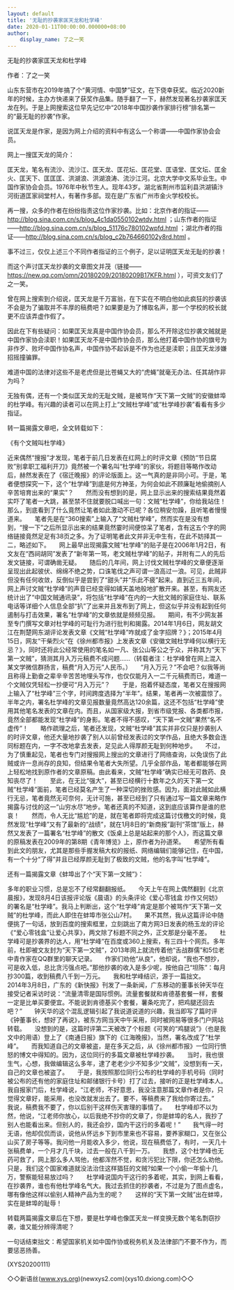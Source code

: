 ```yaml
---
layout: default
title: '无耻的抄袭家匡天龙和杜学峰'
date: 2020-01-11T00:00:00.000000+08:00
author:
    display_name: 了之一笑
---
```


无耻的抄袭家匡天龙和杜学峰

作者：了之一笑

山东东营市在2019年搞了个“黄河情、中国梦”征文，在下侥幸获奖。临近2020新年的时候，主办方快递来了获奖作品集。随手翻了一下，赫然发现著名抄袭家匡天龙在列。于是上网搜索这位早先记忆中“2018年中国抄袭作家排行榜”排名第一的“最无耻的抄袭”作家。

说匡天龙是作家，是因为网上介绍的资料中有这么一个称谓——中国作家协会会员。

网上一搜匡天龙的简介：

匡天龙，笔名有流沙、流沙江、匡天龙、匡花坛、匡花堂、匡语堂、匡文坛、匡金火、匡天下、匡匡匡、洪湖浪、洪湖浪涛、流沙江河。北京大学中文系毕业生。中国作家协会会员。1976年中秋节生人。现年43岁。湖北省荆州市监利县洪湖镇汴河街道匡家祠堂村人，有著作多部。现在是广东省广州市金火学校校长。

再一搜，众多的作者在纷纷指责这位作家抄袭。比如：北京作者的指证——http://blog.sina.com.cn/s/blog_4c1da0550102wtdv.html ；山东作者的指证——http://blog.sina.com.cn/s/blog_51176c780102wpfd.html ；湖北作者的指证——http://blog.sina.com.cn/s/blog_c2b764660102y8rd.html 。

事不过三，仅仅上述三个不同作者指证的三个例子，足以证明匡天龙无耻的抄袭！

而这个声讨匡天龙抄袭的文章图文并茂（链接——https://new.qq.com/omn/20180209/20180209B17KFR.html ），可资文友们了之一笑。

曾在网上搜索到介绍说，匡天龙是千万富翁，在下实在不明白他如此疯狂的抄袭该不会是为了骗取并不丰厚的稿费吧？如果要是为了博取名声，那一个学校的校长就更不应该弄虚作假了。

因此在下有些疑问：如果匡天龙真是中国作协会员，那么不开除这位抄袭文贼就是中国作家协会渎职！如果匡天龙不是中国作协会员，那么他打着中国作协的旗号为非作歹、败坏中国作协名声，中国作协不起诉是不作为也还是渎职；且匡天龙涉嫌招摇撞骗罪。

难道中国的法律对这些不是老虎但是比苍蝇又大的“虎蝇”就毫无办法、任其胡作非为吗？

无独有偶，还有一个类似匡天龙的无耻文贼，是被骂作“天下第一文贼”的安徽蚌埠的杜学峰。有兴趣的读者可以在网上打上“文贼杜学峰”或“杜学峰抄袭”看看有多少指证。

转一篇揭露文章吧，全文转载如下：

《有个文贼叫杜学峰》

近来偶然“搜报”才发现，笔者于前几日发表在红网上的时评文章《预防“节日腐败”别拿职工福利开刀》竟然被一个署名叫“杜学峰”的家伙，将题目等略作改动后，赫然发表在了《宿迁晚报》的评论版面上。这一气真的是非同小可。于是，笔者便想探究一下，这个“杜学峰”到底是何方神圣，为何会如此不顾廉耻地偷摘别人辛苦培育出来的“果实”？　　然而没有想到的是，网上显示出来的搜索结果竟然着实吓了笔者一大跳，甚至禁不住就要脱口喊出一句：文贼“杜学峰”，你给我站住！　　那么，到底看到了什么竟然让笔者如此激动不已呢？各位稍安勿躁，且听笔者慢慢道来。　　笔者先是在“360搜索”上输入了“文贼杜学峰”，然而实在是没有想到，“搜一下”之后所显示出来的结果竟然霎时间便惊呆了笔者，含有这五个字的网络链接竟然足足有38页之多。为了证明笔者此文并非无中生有，在此不妨择其一二，略述如下。　　网上最早出现揭露文贼“杜学峰”的贴子是在2006年1月2日，有文友在“西祠胡同”发表了“新年第一骂，老文贼杜学峰”的贴子，并附有二人的先后发文链接，可谓确凿无疑。　　随后的几年间，网上讨伐文贼杜学峰的文章便逐渐呈现出此起彼伏、绵绵不绝之势，口诛笔伐之声可谓一浪高过一浪。可见，此贼非但没有任何收敛，反倒似乎是尝到了“甜头”并“乐此不疲”起来。直到近三五年间，网上声讨文贼“杜学峰”的声音已经变得如铺天盖地般地扩散开来。甚至，有网友还统计出了“中国文贼通讯录”，将包括“杜学峰”在内的一大批文贼的家庭住址、联系电话等详细个人信息全部“扒”了出来并且发布到了网上，但这似乎并没有起到任何遏制与打击效果，署名“杜学峰”的文章依就是频频见报。　　期间，有不少网友甚至专门撰写文章对杜学峰的可耻行为进行批判和揭露。2014年1月6日，网友胡文江在荆楚网东湖评论发表文章《文贼“杜学峰”咋就成了金字招牌？》；2015年4月15日，网友“干柴烈火”在《徐州都市报》上发表文章《安徽文贼杜学峰何以横行无忌？》，同时还将此公经常使用的笔名如一凡、张公山等公之于众，并称其为“天下第一文贼”，猜测其月入万元稿费不成问题……（转载者注：杜学峰曾在网上混入某文学微信群扬言，稿费“月入万元”人民币。）　　“月入万元？”不会吧？似我等尚且称得上勤奋之辈辛辛苦苦地埋头写作，也仅仅能月入一二千元稿费而已，难道一个文贼仅凭轻松一抄便可“月入万元”？　　于是，抱着怀疑态度，笔者又在搜报网上输入了“杜学峰”三个字，时间跨度选择为“半年”。结果，笔者再一次被震惊了。半年之内，署名杜学峰的文章见报数量竟然高达120余篇，这还不包括“杜学峰”使用其他笔名发表的文章在内。而且，从国家级大报，到省市级党报、各类都市报，竟然全部都能发现“杜学峰”的身影。笔者不得不感叹，“天下第一文贼”果然“名不虚传”！　　略作疏理之后，笔者还发现，文贼“杜学峰”其实并非仅只是抄袭别人的时评文章，他还大量地抄袭了别人以前曾经发表过的文学作品，且绝大多数会连同标题在内，一字不改地拿去发表，足见此人得厚颜无耻到何种地步。　　不过，为了慎重起见，笔者也专门对搜报网上搜出的文章进行了网络查询，以免误伤了此贼或许一息尚存的良知，但结果令笔者大失所望。几乎全部作品，笔者都能够在网上轻松地找到原作者的文章原稿。由此看来，文贼“杜学峰”确实已经无可救药、良知丧尽了！　　至此，在无比“强大”，甚至已经横行十数年之久的天下第一文贼“杜学峰”面前，笔者已经莫名产生了一种深切的挫败感。因为，面对此贼如此横行无忌，笔者竟然无可奈何，无计可施，甚至已经到了只有通过写一篇文章来略作揭露与讨伐的这一“山穷水尽”地步。笔者还真的不知道，这到底应该算作是谁的悲哀！　　然而，令人无比“尴尬”的是，就在笔者即将完成这篇讨伐檄文的时候，竟然发现“杜学峰”又有了最新的“战绩”，就在1月8日的“新商报”副刊“茶馆”版上，赫然又发表了一篇署名“杜学峰”的散文《饭桌上总是站起来的那个人》，而这篇文章的原稿发表在2009年的第8期《青年博览》上，原作者为孙道荣。　　希望所有看到此文的朋友，尤其是那些手握发稿大权的报纸、网络编辑们能够记住，在中国，有一个十分“了得”并且已经厚颜无耻到了极致的文贼，他的名字叫“杜学峰”。

还有一篇揭露文章《蚌埠出了个“天下第一文贼”》：

多年的职业习惯，总是忘不了经常翻翻报纸。　　今天上午在网上偶然翻到《北京晨报》，发现8月4日该报评论版《晨语》的头条评论《爱心零钱盒 炒作又何妨》的署名是“杜学峰”。我马上判断出，这个“杜学峰”肯定是那个被骂作“天下第一文贼”的杜学峰，而此人即住在蚌埠市张公山7村。　　果不其然，我从这篇评论中随便挑了一句话，放到百度的搜索框里，立刻跳出了南方网3日发表的杨玉龙的评论《“爱心零钱盒”让爱心共享》，两文除了标题不同之外，正文那是分毫不差。　　杜学峰可是抄袭界的达人，用“杜学峰”在百度或360上搜索，有三四十个网页。多年前，杜即被文友封为“天下第一文贼”，2013年网上就流传着他“舌战群儒”和5位老中青作家在QQ群里的聊天记录。　　作家们劝他“从良”，他却说，“我也不想抄，可是收入低，总比贪污强点吧。”那他抄袭的收入是多少呢，按他自己“坦陈”：每月抄300篇，收到稿费八千到一万元。　　我和杜学峰结识，源于一篇拙文。　　2014年3月8日，广东的《新快报》刊发了一条新闻，广东移动的董事长钟天华在接受记者采访时说：“流量清零是国际惯例。流量套餐就和肯德基套餐一样，套餐一定是比单买要便宜。不能说到肯德基买个套餐，薯条吃完了，把鸡腿还回去吧？”　　钟天华的这个混乱逻辑引起了我说道说道的兴趣，我当即写了篇时评《钟董事长，想好了再说》，被东方网当天中午采用，同时被网易等很多门户网站转载。　　没想到的是，这篇时评第二天被改了个标题《可笑的“鸡腿说”》（也是我文中的用语）登上了《南通日报》旗下的《江海晚报》，当然，署名改成了“杜学峰”。　　而我知道自己的文章被盗，是在多天之后，从《徐州都市报》一位同行愤怒的博文中得知的。因为，这位同行的多篇文章被杜学峰抄袭。　　当时，我也很生气，心想，我做编辑这么多年，逮了老老少少不知多少“文贼”，没想到有一天，自己的文章也被盗了。　　于是，我按照那位同行公布的杜学峰的手机号码（同时被公布的还有他的家庭住址和邮储银行卡号）打了过去，接听的正是杜学峰本人。　　我自报家门后，杜学峰说，“江老师，不好意思，我没注意那篇文章作者是你，只觉得文章好，能采用，也没改就发出去了。要不，等稿费来了我给你寄过去。”　　我说，稿费我不要了，你以后别干这样伤天害理的事情了。　　杜学峰却不以为然，他说，“江老师你放心，以后我绝不抄你的文章了，你是蚌埠的名人，我抄了别人也能看出来。但别人的，我还会抄，国内干这行的多着呢！”　　我气得一时无语，他却侃侃而谈，说他从怀远乡下到市里来也不容易，要养家糊口，又在张公山买了房子等等。我问他一月能收入多少，他说，现在稿费低了，有时，一天几十张稿费单，一个月才几千块，过去一般在八千到一万。　　我想，这个杜学峰也无药可救了，网上那么多人骂他，他都浑然不觉，和贪污犯比下限，你还怎么劝他。只是，我们这个国家难道就没法治住这样猖狂的文贼?如果一个小偷一年偷十几万，警察能轻易放过吗？　　杜学峰说国内干这行的多着呢，其实，到网上看看，在抄袭界，谁也有他杜学峰名气大。我过去抓住的抄袭者，不过是为了图点虚名，哪有像他这样以偷别人精神产品为生的呢？　　这样的“天下第一文贼”出在蚌埠，实在是蚌埠的耻辱！

转载两篇揭露文章后在下想，要是杜学峰也像匡天龙一样变换无数个笔名剽窃抄袭，谁又能分辨得清呢？

一句话结束拙文：希望国家机关如中国作协或税务机关及法律部门不要不作为，而要惩恶扬善。

(XYS20200111)

◇◇新语丝(www.xys.org)(newxys2.com)(xys10.dxiong.com)◇◇

